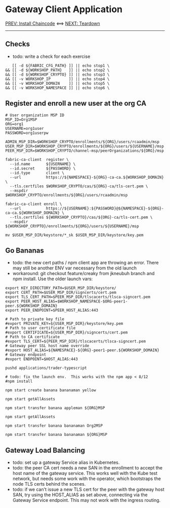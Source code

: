 # Gateway Client Application 

[PREV: Install Chaincode](30-chaincode.md) <==> [NEXT: Teardown](90-teardown.md)

---

## Checks 

- todo: write a check for each exercise 
```shell
   [[ -d ${FABRIC_CFG_PATH} ]] || echo stop1 \
&& [[ -d ${WORKSHOP_PATH}   ]] || echo stop2 \
&& [[ -d ${WORKSHOP_CRYPTO} ]] || echo stop3 \
&& [[ -v WORKSHOP_IP        ]] || echo stop4 \
&& [[ -v WORKSHOP_DOMAIN    ]] || echo stop5 \
&& [[ -v WORKSHOP_NAMESPACE ]] || echo stop6 \

```


## Register and enroll a new user at the org CA

```shell
# User organization MSP ID 
MSP_ID=Org1MSP        
ORG=org1
USERNAME=org1user
PASSWORD=org1userpw

```

```shell
ADMIN_MSP_DIR=$WORKSHOP_CRYPTO/enrollments/${ORG}/users/rcaadmin/msp
USER_MSP_DIR=$WORKSHOP_CRYPTO/enrollments/${ORG}/users/${USERNAME}/msp
PEER_MSP_DIR=$WORKSHOP_CRYPTO/channel-msp/peerOrganizations/${ORG}/msp

fabric-ca-client  register \
  --id.name       ${USERNAME} \
  --id.secret     ${PASSWORD} \
  --id.type       client \
  --url           https://${NAMESPACE}-${ORG}-ca-ca.${WORKSHOP_DOMAIN} \
  --tls.certfiles $WORKSHOP_CRYPTO/cas/${ORG}-ca/tls-cert.pem \
  --mspdir        $WORKSHOP_CRYPTO/enrollments/${ORG}/users/rcaadmin/msp

fabric-ca-client enroll \
  --url           https://${USERNAME}:${PASSWORD}@${NAMESPACE}-${ORG}-ca-ca.${WORKSHOP_DOMAIN} \
  --tls.certfiles ${WORKSHOP_CRYPTO}/cas/${ORG}-ca/tls-cert.pem \
  --mspdir        ${WORKSHOP_CRYPTO}/enrollments/${ORG}/users/${USERNAME}/msp

mv $USER_MSP_DIR/keystore/*_sk $USER_MSP_DIR/keystore/key.pem
```

## Go Bananas 

- todo: the new cert paths / npm client app are throwing an error.  There may still be another ENV var necessary from the old launch 
- workaround:  git checkout feature/creaky from jkneubuh branch and npm install.  Use the older launch vars: 
```shell
export KEY_DIRECTORY_PATH=$USER_MSP_DIR/keystore/
export CERT_PATH=$USER_MSP_DIR/signcerts/cert.pem
export TLS_CERT_PATH=$PEER_MSP_DIR/tlscacerts/tlsca-signcert.pem
export PEER_HOST_ALIAS=$WORKSHOP_NAMESPACE-$ORG-peer1-peer.${WORKSHOP_DOMAIN} 
export PEER_ENDPOINT=$PEER_HOST_ALIAS:443

# Path to private key file 
#export PRIVATE_KEY=${USER_MSP_DIR}/keystore/key.pem
# Path to user certificate file 
#export CERTIFICATE=${USER_MSP_DIR}/signcerts/cert.pem
# Path to CA certificate 
#export TLS_CERT=${PEER_MSP_DIR}/tlscacerts/tlsca-signcert.pem
# Gateway peer SSL host name override 
#export HOST_ALIAS=${NAMESPACE}-${ORG}-peer1-peer.${WORKSHOP_DOMAIN}
# Gateway endpoint
#export ENDPOINT=$HOST_ALIAS:443

```

```shell
pushd applications/trader-typescript 

# todo: fix the launch env.  This works with the npm app < 8/12 
#npm install

```

```shell
npm start create banana bananaman yellow 

npm start getAllAssets

npm start transfer banana appleman ${ORG}MSP 

npm start getAllAssets 

npm start transfer banana bananaman Org2MSP 

npm start transfer banana bananaman ${ORG}MSP 

```

## Gateway Load Balancing 

- todo: set up a gateway Service alias in Kubernetes. 
- todo: the peer CA cert needs a new SAN in the enrollment to accept the host name of the gateway service.   This works well with the Kube test network, but needs some work with the operator, which bootstraps the node TLS certs behind the scenes.
- todo: if we can't issue a new TLS cert for the peer with the gateway host SAN, try using the HOST_ALIAS as set above, connecting via the Gateway Service endpoint.  This may not work with the ingress routing.   